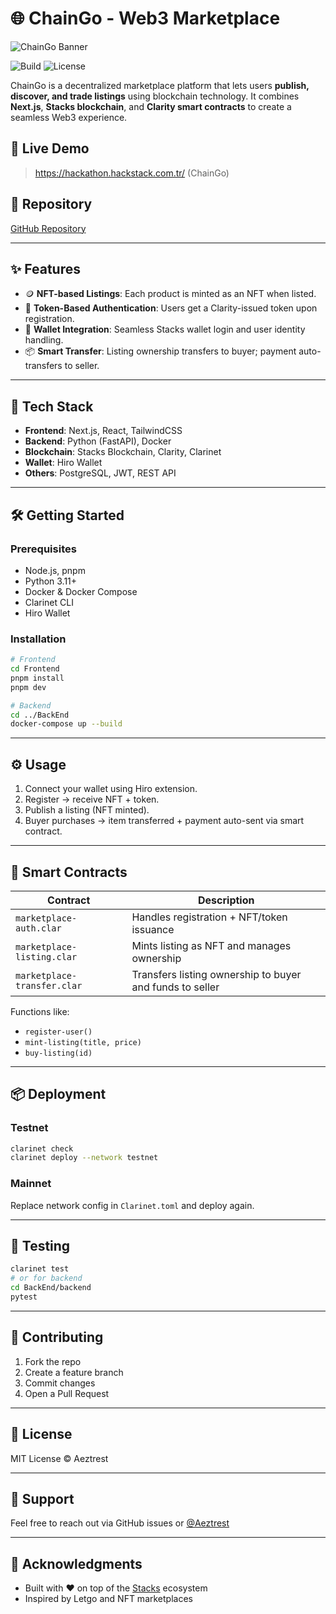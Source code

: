 # 🌐 ChainGo - Web3 Marketplace

![ChainGo Banner](https://via.placeholder.com/1200x300?text=ChainGo+Web3+Marketplace)

![Build](https://img.shields.io/badge/build-passing-brightgreen)
![License](https://img.shields.io/badge/license-MIT-blue.svg)

ChainGo is a decentralized marketplace platform that lets users **publish, discover, and trade listings** using blockchain technology. It combines **Next.js**, **Stacks blockchain**, and **Clarity smart contracts** to create a seamless Web3 experience.

## 🚀 Live Demo
> https://hackathon.hackstack.com.tr/ (ChainGo)

## 🔗 Repository
[GitHub Repository](https://github.com/Aeztrest/ChainGO)

---

## ✨ Features

- 🪙 **NFT-based Listings**: Each product is minted as an NFT when listed.
- 🔐 **Token-Based Authentication**: Users get a Clarity-issued token upon registration.
- 🤝 **Wallet Integration**: Seamless Stacks wallet login and user identity handling.
- 📦 **Smart Transfer**: Listing ownership transfers to buyer; payment auto-transfers to seller.

---

## 🧰 Tech Stack

- **Frontend**: Next.js, React, TailwindCSS
- **Backend**: Python (FastAPI), Docker
- **Blockchain**: Stacks Blockchain, Clarity, Clarinet
- **Wallet**: Hiro Wallet
- **Others**: PostgreSQL, JWT, REST API

---

## 🛠 Getting Started

### Prerequisites

- Node.js, pnpm
- Python 3.11+
- Docker & Docker Compose
- Clarinet CLI
- Hiro Wallet

### Installation

```bash
# Frontend
cd Frontend
pnpm install
pnpm dev

# Backend
cd ../BackEnd
docker-compose up --build
```

---

## ⚙️ Usage

1. Connect your wallet using Hiro extension.
2. Register → receive NFT + token.
3. Publish a listing (NFT minted).
4. Buyer purchases → item transferred + payment auto-sent via smart contract.

---

## 🧠 Smart Contracts

| Contract | Description |
|----------|-------------|
| `marketplace-auth.clar` | Handles registration + NFT/token issuance |
| `marketplace-listing.clar` | Mints listing as NFT and manages ownership |
| `marketplace-transfer.clar` | Transfers listing ownership to buyer and funds to seller |

Functions like:
- `register-user()`
- `mint-listing(title, price)`
- `buy-listing(id)`

---

## 📦 Deployment

### Testnet

```bash
clarinet check
clarinet deploy --network testnet
```

### Mainnet

Replace network config in `Clarinet.toml` and deploy again.

---

## 🧪 Testing

```bash
clarinet test
# or for backend
cd BackEnd/backend
pytest
```

---

## 🤝 Contributing

1. Fork the repo
2. Create a feature branch
3. Commit changes
4. Open a Pull Request

---

## 📄 License

MIT License © Aeztrest

---

## 💬 Support

Feel free to reach out via GitHub issues or [@Aeztrest](https://github.com/Aeztrest)

---

## 🙏 Acknowledgments

- Built with ❤️ on top of the [Stacks](https://www.stacks.co/) ecosystem
- Inspired by Letgo and NFT marketplaces
